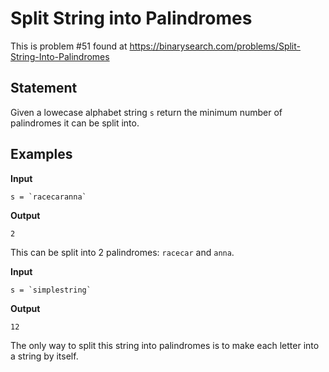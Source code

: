 # Split String into Palindromes

This is problem #51 found at https://binarysearch.com/problems/Split-String-Into-Palindromes

## Statement

Given a lowecase alphabet string `s` return the minimum number of palindromes it can be split into.

## Examples

**Input**
```
s = `racecaranna`
```

**Output**
```
2
```
This can be split into 2 palindromes: `racecar` and `anna`.


**Input**
```
s = `simplestring`
```

**Output**
```
12
```
The only way to split this string into palindromes is to make each letter into a string by itself.
